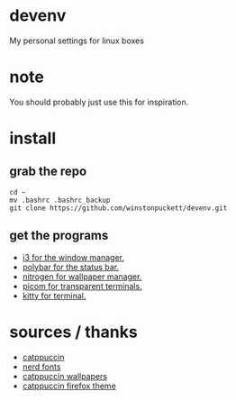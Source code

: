 # devenv
My personal settings for linux boxes

# note
You should probably just use this for inspiration. 

# install

## grab the repo

```
cd ~
mv .bashrc .bashrc_backup
git clone https://github.com/winstonpuckett/devenv.git
```

## get the programs

- [i3 for the window manager.](https://i3wm.org/)
- [polybar for the status bar.](https://github.com/polybar/polybar)
- [nitrogen for wallpaper manager.](https://wiki.archlinux.org/title/nitrogen)
- [picom for transparent terminals.](https://github.com/yshui/picom)
- [kitty for terminal.](https://sw.kovidgoyal.net/kitty/)

# sources / thanks

- [catppuccin](https://github.com/catppuccin/catppuccin)
- [nerd fonts](https://www.nerdfonts.com/)
- [catppuccin wallpapers](https://github.com/catppuccin/wallpapers)
- [catppuccin firefox theme](https://github.com/catppuccin/firefox)
